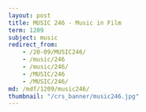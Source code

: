 ```yaml
---
layout: post
title: MUSIC 246 - Music in Film
term: 1209
subject: music
redirect_from:
    - /20-09/MUSIC246/
    - /music/246
    - /music/246/
    - /MUSIC/246
    - /MUSIC/246/
md: /mdf/1209/music246/
thumbnail: "/crs_banner/music246.jpg"
---
```

